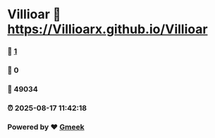 # Villioar :link: https://Villioarx.github.io/Villioar 
### :page_facing_up: [1](https://Villioarx.github.io/Villioar/tag.html) 
### :speech_balloon: 0 
### :hibiscus: 49034 
### :alarm_clock: 2025-08-17 11:42:18 
### Powered by :heart: [Gmeek](https://github.com/Meekdai/Gmeek)
